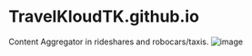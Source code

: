 # TravelKloudTK.github.io
Content Aggregator in rideshares and robocars/taxis.
![image](https://user-images.githubusercontent.com/108437230/207996644-685616c2-e7cd-4762-aca3-2129ba955b94.png)
